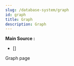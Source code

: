 ```yaml
---
slug: /database-system/graph
id: graph
title: Graph
description: Graph
---
```


**Main Source :**

- [] 

Graph page
